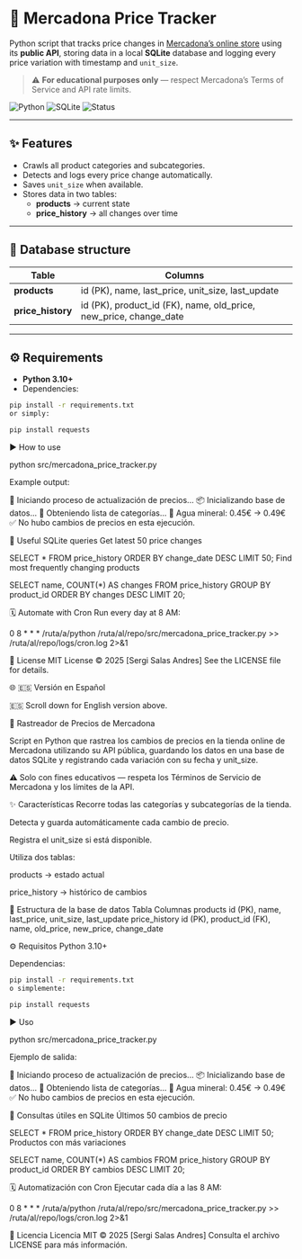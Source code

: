 # 🛒 Mercadona Price Tracker

Python script that tracks price changes in [Mercadona’s online store](https://tienda.mercadona.es) using its **public API**, storing data in a local **SQLite** database and logging every price variation with timestamp and `unit_size`.

> ⚠️ **For educational purposes only** — respect Mercadona’s Terms of Service and API rate limits.

![Python](https://img.shields.io/badge/Python-3.10%2B-blue)
![SQLite](https://img.shields.io/badge/Database-SQLite-lightgrey)
![Status](https://img.shields.io/badge/status-Active-brightgreen)

---

## ✨ Features

- Crawls all product categories and subcategories.  
- Detects and logs every price change automatically.  
- Saves `unit_size` when available.  
- Stores data in two tables:
  - **products** → current state  
  - **price_history** → all changes over time  

---

## 🧱 Database structure

| Table | Columns |
|--------|----------|
| **products** | id (PK), name, last_price, unit_size, last_update |
| **price_history** | id (PK), product_id (FK), name, old_price, new_price, change_date |

---

## ⚙️ Requirements

- **Python 3.10+**
- Dependencies:

```bash
pip install -r requirements.txt
or simply:

pip install requests

```

▶️ How to use

python src/mercadona_price_tracker.py

Example output:

🚀 Iniciando proceso de actualización de precios...
📦 Inicializando base de datos...
📌 Obteniendo lista de categorías...
🔄 Agua mineral: 0.45€ → 0.49€
✅ No hubo cambios de precios en esta ejecución.

🧮 Useful SQLite queries
Get latest 50 price changes

SELECT * FROM price_history ORDER BY change_date DESC LIMIT 50;
Find most frequently changing products

SELECT name, COUNT(*) AS changes
FROM price_history
GROUP BY product_id
ORDER BY changes DESC
LIMIT 20;

🗓️ Automate with Cron
Run every day at 8 AM:

0 8 * * * /ruta/a/python /ruta/al/repo/src/mercadona_price_tracker.py >> /ruta/al/repo/logs/cron.log 2>&1

📝 License
MIT License © 2025 [Sergi Salas Andres]
See the LICENSE file for details.

🌐 🇪🇸 Versión en Español

🇪🇸 Scroll down for English version above.

🛒 Rastreador de Precios de Mercadona

Script en Python que rastrea los cambios de precios en la tienda online de Mercadona
 utilizando su API pública, guardando los datos en una base de datos SQLite y registrando cada variación con su fecha y unit_size.

⚠️ Solo con fines educativos — respeta los Términos de Servicio de Mercadona y los límites de la API.

✨ Características
Recorre todas las categorías y subcategorías de la tienda.

Detecta y guarda automáticamente cada cambio de precio.

Registra el unit_size si está disponible.

Utiliza dos tablas:

products → estado actual

price_history → histórico de cambios

🧱 Estructura de la base de datos
Tabla	Columnas
products	id (PK), name, last_price, unit_size, last_update
price_history	id (PK), product_id (FK), name, old_price, new_price, change_date

⚙️ Requisitos
Python 3.10+

Dependencias:
```bash
pip install -r requirements.txt
o simplemente:

pip install requests
```
▶️ Uso

python src/mercadona_price_tracker.py

Ejemplo de salida:

🚀 Iniciando proceso de actualización de precios...
📦 Inicializando base de datos...
📌 Obteniendo lista de categorías...
🔄 Agua mineral: 0.45€ → 0.49€
✅ No hubo cambios de precios en esta ejecución.

🧮 Consultas útiles en SQLite
Últimos 50 cambios de precio

SELECT * FROM price_history ORDER BY change_date DESC LIMIT 50;
Productos con más variaciones

SELECT name, COUNT(*) AS cambios
FROM price_history
GROUP BY product_id
ORDER BY cambios DESC
LIMIT 20;

🗓️ Automatización con Cron
Ejecutar cada día a las 8 AM:

0 8 * * * /ruta/a/python /ruta/al/repo/src/mercadona_price_tracker.py >> /ruta/al/repo/logs/cron.log 2>&1

📝 Licencia
Licencia MIT © 2025 [Sergi Salas Andres]
Consulta el archivo LICENSE para más información.

